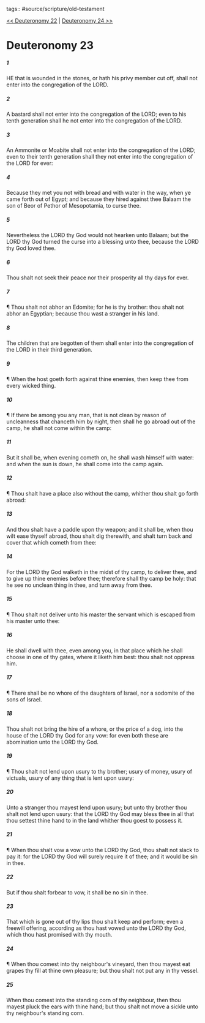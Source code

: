 tags:: #source/scripture/old-testament

[<< Deuteronomy 22](old-testament/05_Deuteronomy/Deuteronomy_22.md) | [Deuteronomy 24 >>](old-testament/05_Deuteronomy/Deuteronomy_24.md)

# Deuteronomy 23

##### 1

HE that is wounded in the stones, or hath his privy member cut off, shall not enter into the congregation of the LORD.

##### 2

A bastard shall not enter into the congregation of the LORD; even to his tenth generation shall he not enter into the congregation of the LORD.

##### 3

An Ammonite or Moabite shall not enter into the congregation of the LORD; even to their tenth generation shall they not enter into the congregation of the LORD for ever:

##### 4

Because they met you not with bread and with water in the way, when ye came forth out of Egypt; and because they hired against thee Balaam the son of Beor of Pethor of Mesopotamia, to curse thee.

##### 5

Nevertheless the LORD thy God would not hearken unto Balaam; but the LORD thy God turned the curse into a blessing unto thee, because the LORD thy God loved thee.

##### 6

Thou shalt not seek their peace nor their prosperity all thy days for ever.

##### 7

¶ Thou shalt not abhor an Edomite; for he is thy brother: thou shalt not abhor an Egyptian; because thou wast a stranger in his land.

##### 8

The children that are begotten of them shall enter into the congregation of the LORD in their third generation.

##### 9

¶ When the host goeth forth against thine enemies, then keep thee from every wicked thing.

##### 10

¶ If there be among you any man, that is not clean by reason of uncleanness that chanceth him by night, then shall he go abroad out of the camp, he shall not come within the camp:

##### 11

But it shall be, when evening cometh on, he shall wash himself with water: and when the sun is down, he shall come into the camp again.

##### 12

¶ Thou shalt have a place also without the camp, whither thou shalt go forth abroad:

##### 13

And thou shalt have a paddle upon thy weapon; and it shall be, when thou wilt ease thyself abroad, thou shalt dig therewith, and shalt turn back and cover that which cometh from thee:

##### 14

For the LORD thy God walketh in the midst of thy camp, to deliver thee, and to give up thine enemies before thee; therefore shall thy camp be holy: that he see no unclean thing in thee, and turn away from thee.

##### 15

¶ Thou shalt not deliver unto his master the servant which is escaped from his master unto thee:

##### 16

He shall dwell with thee, even among you, in that place which he shall choose in one of thy gates, where it liketh him best: thou shalt not oppress him.

##### 17

¶ There shall be no whore of the daughters of Israel, nor a sodomite of the sons of Israel.

##### 18

Thou shalt not bring the hire of a whore, or the price of a dog, into the house of the LORD thy God for any vow: for even both these are abomination unto the LORD thy God.

##### 19

¶ Thou shalt not lend upon usury to thy brother; usury of money, usury of victuals, usury of any thing that is lent upon usury:

##### 20

Unto a stranger thou mayest lend upon usury; but unto thy brother thou shalt not lend upon usury: that the LORD thy God may bless thee in all that thou settest thine hand to in the land whither thou goest to possess it.

##### 21

¶ When thou shalt vow a vow unto the LORD thy God, thou shalt not slack to pay it: for the LORD thy God will surely require it of thee; and it would be sin in thee.

##### 22

But if thou shalt forbear to vow, it shall be no sin in thee.

##### 23

That which is gone out of thy lips thou shalt keep and perform; even a freewill offering, according as thou hast vowed unto the LORD thy God, which thou hast promised with thy mouth.

##### 24

¶ When thou comest into thy neighbour's vineyard, then thou mayest eat grapes thy fill at thine own pleasure; but thou shalt not put any in thy vessel.

##### 25

When thou comest into the standing corn of thy neighbour, then thou mayest pluck the ears with thine hand; but thou shalt not move a sickle unto thy neighbour's standing corn.
